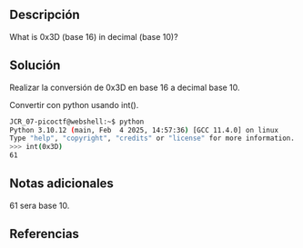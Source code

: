 ## Descripción
What is 0x3D (base 16) in decimal (base 10)?

## Solución
Realizar la conversión de 0x3D en base 16 a decimal base 10.

Convertir con python usando int().

``` bash
JCR_07-picoctf@webshell:~$ python
Python 3.10.12 (main, Feb  4 2025, 14:57:36) [GCC 11.4.0] on linux
Type "help", "copyright", "credits" or "license" for more information.
>>> int(0x3D)
61
```

## Notas adicionales
61 sera base 10.

## Referencias
